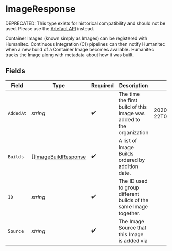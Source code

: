 # ImageResponse

DEPRECATED: This type exists for historical compatibility and should not be used. Please use the [Artefact API](https://api-docs.humanitec.com/#tag/Artefact) instead.

Container Images (known simply as Images) can be registered with Humanitec. Continuous Integration (CI) pipelines can then notify Humanitec when a new build of a Container Image becomes available. Humanitec tracks the Image along with metadata about how it was built.


## Fields

| Field                                                                | Type                                                                 | Required                                                             | Description                                                          | Example                                                              |
| -------------------------------------------------------------------- | -------------------------------------------------------------------- | -------------------------------------------------------------------- | -------------------------------------------------------------------- | -------------------------------------------------------------------- |
| `AddedAt`                                                            | *string*                                                             | :heavy_check_mark:                                                   | The time the first build of this Image was added to the organization | 2020-06-22T09:37:23.523Z                                             |
| `Builds`                                                             | [][ImageBuildResponse](../../models/shared/imagebuildresponse.md)    | :heavy_check_mark:                                                   | A list of Image Builds ordered by addition date.                     |                                                                      |
| `ID`                                                                 | *string*                                                             | :heavy_check_mark:                                                   | The ID used to group different builds of the same Image together.    |                                                                      |
| `Source`                                                             | *string*                                                             | :heavy_check_mark:                                                   | The Image Source that this Image is added via                        |                                                                      |